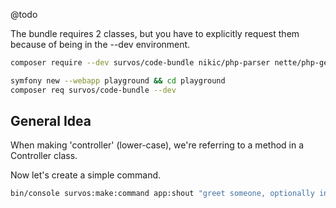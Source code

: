 @todo

The bundle requires 2 classes, but you have to explicitly request them because of being in the --dev environment.  

```bash
composer require --dev survos/code-bundle nikic/php-parser nette/php-generator
```


```bash
symfony new --webapp playground && cd playground
composer req survos/code-bundle --dev
```

## General Idea

When making 'controller' (lower-case), we're referring to a method in a Controller class.  

Now let's create a simple command.
```bash
bin/console survos:make:command app:shout "greet someone, optionally in all caps"

```
